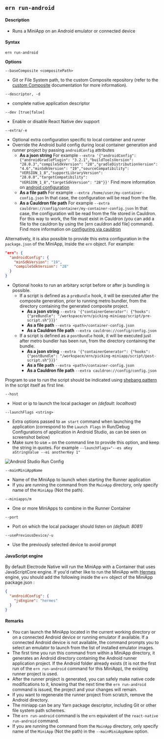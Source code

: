 ## `ern run-android`

#### Description

- Runs a MiniApp on an Android emulator or connected device

#### Syntax

`ern run-android`

**Options**

`--baseComposite <compositePath>`

- Git or File System path, to the custom Composite repository (refer to the [custom Composite] documentation for more information).

`--descriptor, -d`

- complete native application descriptor

`--dev [true|false]`

- Enable or disable React Native dev support

`--extra/-e`

- Optional extra configuration specific to local container and runner
- Override the Android build config during local container generation and runner project by passing `androidConfig` attributes
  - **As a json string**
    For example `--extra '{"androidConfig": {"androidGradlePlugin": "3.2.1","buildToolsVersion": "28.0.3","compileSdkVersion": "28","gradleDistributionVersion": "4.6","minSdkVersion": "19","sourceCompatibility": "VERSION_1_8","supportLibraryVersion": "28.0.0","targetCompatibility": "VERSION_1_8","targetSdkVersion": "28"}}'`
    Find more information on [android configuration]
  - **As a file path**
    For example `--extra /home/user/my-container-config.json`
    In that case, the configuration will be read from the file.
  - **As a Cauldron file path**
    For example `--extra cauldron://config/container/my-container-config.json`
    In that case, the configuration will be read from the file stored in Cauldron.
    For this way to work, the file must exist in Cauldron (you can add a file to the cauldron by using the [ern cauldron add file] command).
    Find more information on [configuring via cauldron]

Alternatively, it is also possible to provide this extra configuration in the `package.json` of the MiniApp, inside the `ern` object. For example:

```json
"ern": {
  "androidConfig": {
    "minSdkVersion": "19",
    "compileSdkVersion": "28"
  }
}
```
- Optional hooks to run an arbitary script before or after js bundling is possible. 
  - If a script is defined as a `preBundle` hook, it will be executed after the composite generation, prior to running metro bundler, from the directory containing the generated composite project. 
    - **As a json string**
      `--extra '{"containerGenerator": {"hooks": {"preBundle": "/workspace/ern/picking-miniapp/script/pre-script.sh"}}}'`
    - **As a file path**
      `--extra <path>/container-config.json`
    - **As a Cauldron file path**
      `--extra cauldron://config/config.json`
  - If a script is defined as a `postBundle` hook, it will be executed just after metro bundler has been run, from the directory containing the bundle.
    - **As a json string**
      `--extra '{"containerGenerator": {"hooks": {"postBundle": "/workspace/ern/picking-miniapp/script/post-script.sh"}}}'`
    - **As a file path**
      `--extra <path>/container-config.json`
    - **As a Cauldron file path**
      `--extra cauldron://config/config.json`

Program to use to run the script should be indicated using [shebang pattern][1] in the script itself as first line.

`--host`

- Host or ip to launch the local packager on _(default: localhost)_

`--launchFlags <string>`

- Extra options passed to `am start` command when launching the application (correspond to the `Launch Flags` in Run/Debug Configurations of application in Android Studio, as can be seen on screenshot below)
- Make sure to use `=` on the command line to provide this option, and keep the string in quotes. For example `--launchFlags="--es aKey aStringValue --ei anotherKey 1"`

![Android Studio Run Config](../images/android-studio-run-config.png)

`--mainMiniAppName`

- Name of the MiniApp to launch when starting the Runner application
- If you are running the command from the `MainApp` directory, only specify name of the `MiniApp` (Not the path).

`--miniapps/m`

- One or more MiniApps to combine in the Runner Container

`--port`

- Port on which the local packager should listen on _(default: 8081)_

`--usePreviousDevice/-u`

- Use the previously selected device to avoid prompt

#### JavaScript engine

By default Electrode Native will run the MiniApp with a Container that uses JavaScriptCore engine. If you'd rather like to run the MiniApp with [Hermes](https://hermesengine.dev) engine, you should add the following inside the `ern` object of the MiniApp package.json :

```json
{
  "androidConfig": {
    "jsEngine": "hermes"
  }
}
```

#### Remarks

- You can launch the MiniApp located in the current working directory or on a connected Android device or running emulator if available. If a connected Android device is not available, the command prompts you to select an emulator to launch from the list of installed emulator images.
- The first time you run this command from within a MiniApp directory, it generates an Android directory containing the Android runner application project. If the Android folder already exists (it is not the first run of the `ern run-android` command for this MiniApp), the existing runner project is used.
- After the runner project is generated, you can safely make native code modifications to it, knowing that the next time the `ern run-android` command is issued, the project and your changes will remain.
- If you want to regenerate the runner project from scratch, remove the Android directory.
- The miniapp can be any Yarn package descriptor, including Git or other file system path schemes.
- The `ern run-android` command is the `ern` equivalent of the `react-native run-android` command.
- If you are running the command from the `MainApp` directory, only specify name of the `MiniApp` (Not the path) in the `--mainMiniAppName` option.

[custom composite]: ./platform-parts/composite/index.md
[android configuration]: ./plaform-parts/container-integration.md
[configuring via cauldron]: ./plaform-parts/container-integration.md
[1]: https://en.wikipedia.org/wiki/Shebang_(Unix)
